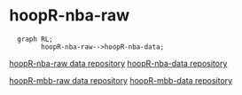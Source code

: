 # hoopR-nba-raw

```mermaid
  graph RL;
        hoopR-nba-raw-->hoopR-nba-data;
```

[hoopR-nba-raw data repository](https://github.com/sportsdataverse/hoopR-nba-raw)
[hoopR-nba-data repository](https://github.com/sportsdataverse/hoopR-nba-data)

[hoopR-mbb-raw data repository](https://github.com/sportsdataverse/hoopR-mbb-raw)
[hoopR-mbb-data repository](https://github.com/sportsdataverse/hoopR-mbb-data)